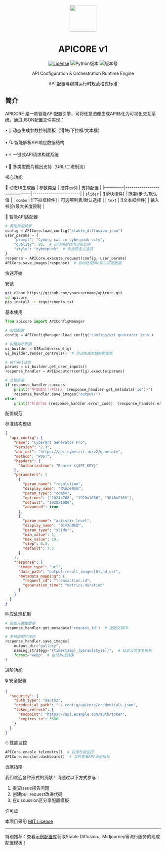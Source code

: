 <div align="center">

<image src="https://github.com/user-attachments/assets/83078bfd-fb6a-4ffd-90b2-27bf7f611bf9" height="86"/>

# APICORE v1

[![License](https://img.shields.io/badge/License-MIT-blue.svg)](https://opensource.org/licenses/MIT)
![Python版本](https://img.shields.io/badge/Python-3.8%2B-brightgreen)
![版本号](https://img.shields.io/badge/Version-1.0.0-orange)

API Configuration & Orchestration Runtime Engine​

​​API 配置与编排运行时规范​格式标准

</div>

## 简介

APICORE 是一款智能API配置引擎，可将任意图像生成API转化为可视化交互系统。通过JSON配置文件实现：

• 🎚 动态生成参数控制面板（滑块/下拉框/文本框）

• 🔍 智能解析API响应数据结构

• ⚡ 一键式API请求构建系统

• 🎨 多类型图片输出支持（URL/二进制流）


核心功能

🌟 动态UI生成器
| 参数类型 | 控件示例                     | 支持配置               |
|----------|------------------------------|------------------------|
| `slider` | ![滑块控件]                    | 范围/步长/默认值       |
| `combo`  | ![下拉框控件]                  | 可选项列表/默认选择    |
| `text`   | ![文本框控件]                  | 输入校验/最大长度限制  |

🚀 智能API适配器
```python
# 典型使用场景
config = APICore.load_config("stable_diffusion.json")
user_params = {
    "prompt": "Cyborg cat in cyberpunk city", 
    "quality": 95,  # 自动映射到滑动条比例
    "style": "cyberpunk"  # 来自预定义选项
}
response = APICore.execute_request(config, user_params)
APICore.save_images(response)  # 自动处理URL和二进制数据
```

快速开始

安装
```bash
git clone https://github.com/yourusername/apicore.git
cd apicore
pip install -r requirements.txt
```

基本使用
```python
from apicore import APIConfigManager

# 加载配置
config = APIConfigManager.load_config('configs/art_generator.json')

# 构建动态界面
ui_builder = UIBuilder(config)
ui_builder.render_controls()  # 自动生成参数控制面板

# 执行API请求
params = ui_builder.get_user_inputs()
response_handler = APIExecutor(config).execute(params)

# 处理结果
if response_handler.success:
    print(f"生成成功！作品ID: {response_handler.get_metadata('id')}")
    response_handler.save_images("output/") 
else:
    print(f"错误代码 {response_handler.error_code}: {response_handler.error_message}")
```

配置规范

标准结构模板
```json
{
  "api_config": {
    "name": "CyberArt Generator Pro",
    "version": "2.3",
    "api_url": "https://api.cyberart.io/v2/generate",
    "method": "POST",
    "headers": {
      "Authorization": "Bearer ${API_KEY}"
    },
    "parameters": [
      {
        "param_name": "resolution",
        "display_name": "作品分辨率",
        "param_type": "combo",
        "options": ["1024x768", "1920x1080", "3840x2160"],
        "default": "1920x1080",
        "advanced": true
      },
      {
        "param_name": "artistic_level",
        "display_name": "艺术化强度",
        "param_type": "slider",
        "min_value": 1,
        "max_value": 10,
        "step": 0.5,
        "default": 7.5
      }
    ],
    "response": {
      "image_type": "url",
      "data_path": "output.result_images[0].hd_url",
      "metadata_mapping": {
        "request_id": "transaction.id",
        "generation_time": "metrics.duration"
      }
    }
  }
}
```

响应处理机制
```python
# 智能元数据提取
response_handler.get_metadata('request_id')  # 返回交易ID

# 多格式图片保存
response_handler.save_images(
    output_dir="gallery",
    naming_strategy="{timestamp}_{param[style]}",  # 自定义文件名模板
    format="webp"  # 自动格式转换
)
```

进阶功能

🔒 安全配置
```json
{
  "security": {
    "auth_type": "oauth2",
    "credential_path": "~/.config/apicore/credentials.json",
    "token_refresh": {
      "endpoint": "https://api.example.com/auth/token",
      "expires_in": 3600
    }
  }
}
```

⏱ 性能监控
```python
APICore.enable_telemetry()  # 启用性能监控
APICore.monitor.dashboard()  # 实时查看API调用指标
```

贡献指南

我们欢迎各种形式的贡献！请通过以下方式参与：

1. 提交issue报告问题
2. 创建pull request改进代码
3. 在discussion区分享配置模板

许可证

本项目采用 [MIT License](LICENSE)

---

特别推荐：查看[示例配置库](examples/)获取Stable Diffusion、Midjourney等流行服务的现成配置模板！
